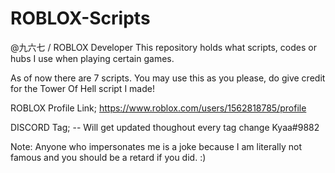 # ROBLOX-Scripts
@九六七 / ROBLOX Developer
This repository holds what scripts, codes or hubs I use when playing certain games. 

As of now there are 7 scripts.
You may use this as you please, do give credit for the Tower Of Hell script I made!

ROBLOX Profile Link;
https://www.roblox.com/users/1562818785/profile

DISCORD Tag; -- Will get updated thoughout every tag change
Kyaa#9882

Note: Anyone who impersonates me is a joke because I am literally not famous and you should be a retard if you did. :)
